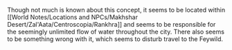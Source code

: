 Though not much is known about this concept, it seems to be located within [[World Notes/Locations and NPCs/Makhshar Desert/Zal'Aata/Centroscopia/Rankhra]] and seems to be responsible for the seemingly unlimited flow of water throughout the city.
There also seems to be something wrong with it, which seems to disturb travel to the Feywild.

